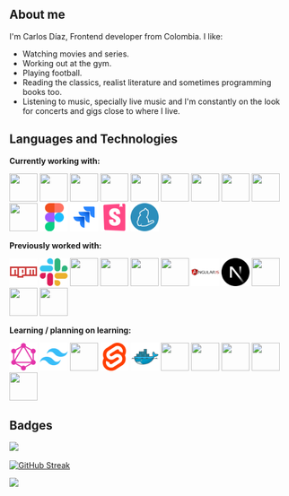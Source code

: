 ## About me

I'm Carlos Díaz, Frontend developer from Colombia.
I like:

- Watching movies and series.
- Working out at the gym.
- Playing football.
- Reading the classics, realist literature and sometimes programming books too.
- Listening to music, specially live music and I'm constantly on the look for concerts and gigs close to where I live.

## Languages and Technologies

**Currently working with:**

<a href="https://reactjs.org/" title="React"><img src="https://github.com/yurijserrano/Github-Profile-Readme-Logos/blob/master/frameworks/react.svg" height="50" width="50"/></a>
<a href="https://redux.js.org/" title="Redux"><img src="https://github.com/yurijserrano/Github-Profile-Readme-Logos/blob/master/frameworks/redux.svg" height="50" width="50"/></a>
<a href="https://en.wikipedia.org/wiki/HTML" title="HTML"><img src="https://github.com/yurijserrano/Github-Profile-Readme-Logos/blob/master/others/html.svg" height="50" width="50"/></a>
<a href="https://en.wikipedia.org/wiki/JavaScript" title="JavaScript"><img src="https://github.com/yurijserrano/Github-Profile-Readme-Logos/blob/master/programming%20languages/javascript.svg" height="50" width="50" /></a>
<a href="https://www.typescriptlang.org/" title="Typescript"><img src="https://github.com/yurijserrano/Github-Profile-Readme-Logos/blob/master/programming%20languages/typescript.svg" height="50" width="50"/></a>
<a href="https://www.json.org/json-en.html" title="JSON"><img src="https://github.com/yurijserrano/Github-Profile-Readme-Logos/blob/master/others/json.svg" height="50" width="50"/></a>
<a href="https://en.wikipedia.org/wiki/CSS" title="CSS"><img src="https://github.com/yurijserrano/Github-Profile-Readme-Logos/blob/master/others/css.svg" height="50" width="50"/></a>
<a href="https://code.visualstudio.com/" title="Vs Code"><img src="https://github.com/yurijserrano/Github-Profile-Readme-Logos/blob/master/text%20editors/vscode.svg" height="50" width="50"/></a>
<a href="https://git-scm.com/" title="Git"><img src="https://github.com/yurijserrano/Github-Profile-Readme-Logos/blob/master/others/git.svg" height="50" width="50"/></a>
<a href="https://github.com/" title="Github"><img src="https://github.com/yurijserrano/Github-Profile-Readme-Logos/blob/master/cloud/github.svg" height="50" width="50"/></a>
<a href="https://www.figma.com/" title="Figma"><img src="https://github.com/devicons/devicon/blob/master/icons/figma/figma-original.svg" height="50" width="50"/></a>
<a href="https://www.atlassian.com/software/jira" title="Jira"><img src="https://github.com/devicons/devicon/blob/master/icons/jira/jira-original.svg" height="50" width="50"/></a>
<a href="https://storybook.js.org/" title="Storybook"><img src="https://github.com/devicons/devicon/blob/master/icons/storybook/storybook-original.svg" height="50" width="50"/></a>
<a href="https://yarnpkg.com/" title="Yarn"><img src="https://github.com/devicons/devicon/blob/master/icons/yarn/yarn-original.svg" height="50" width="50"/></a>





**Previously worked with:**

<a href="https://www.npmjs.com/" title="npm"><img src="https://github.com/devicons/devicon/blob/master/icons/npm/npm-original-wordmark.svg" height="50" width="50"/></a>
<a href="https://slack.com/" title="Slack"><img src="https://github.com/devicons/devicon/blob/master/icons/slack/slack-original.svg" height="50" width="50"/></a>
<a href="https://aws.amazon.com/" title="AWS"><img src="https://github.com/yurijserrano/Github-Profile-Readme-Logos/blob/master/cloud/amazon.svg" height="50" width="50"/></a>
<a href="https://bitbucket.org/" title="Bitbucket"><img src="https://github.com/yurijserrano/Github-Profile-Readme-Logos/blob/master/cloud/bitbucket.svg" height="50" width="50"/></a>
<a href="https://redis.io/" title="Redis"><img src="https://github.com/yurijserrano/Github-Profile-Readme-Logos/blob/master/databases/redis.svg" height="50" width="50"/></a>
<a href="https://angular.io/" title="Angular"><img src="https://github.com/yurijserrano/Github-Profile-Readme-Logos/blob/master/frameworks/angular.svg" height="50" width="50"/></a>
<a href="https://angularjs.org/" title="AngularJS"><img src="https://github.com/devicons/devicon/blob/master/icons/angularjs/angularjs-original-wordmark.svg" height="50" width="50"/></a>
<a href="https://nextjs.org/" title="NextJS"><img src="https://github.com/devicons/devicon/blob/master/icons/nextjs/nextjs-original.svg" height="50" width="50"/></a>
<a href="https://getbootstrap.com/" title="Bootstrap"><img src="https://github.com/yurijserrano/Github-Profile-Readme-Logos/blob/master/frameworks/boostrap.svg" height="50" width="50"/></a>
<a href="https://nodejs.org/en/" title="Nodejs"><img src="https://github.com/yurijserrano/Github-Profile-Readme-Logos/blob/master/frameworks/nodejs.svg" height="50" width="50"/></a>
<a href="https://www.python.org/" title="Python"><img src="https://github.com/yurijserrano/Github-Profile-Readme-Logos/blob/master/programming%20languages/python.svg" height="50" width="50"/></a>

**Learning / planning on learning:**

<a href="https://graphql.org/" title="GraphQL"><img src="https://github.com/devicons/devicon/blob/master/icons/graphql/graphql-plain.svg" height="50" width="50"/></a>
<a href="https://tailwindcss.com/" title="Tailwind css"><img src="https://github.com/devicons/devicon/blob/master/icons/tailwindcss/tailwindcss-plain.svg" height="50" width="50"/></a>
<a href="https://vuejs.org/" title="Vue"><img src="https://github.com/yurijserrano/Github-Profile-Readme-Logos/blob/master/frameworks/vuejs.svg" height="50" width="50"/></a>
<a href="https://svelte.dev/" title="Svelte"><img src="https://github.com/devicons/devicon/blob/master/icons/svelte/svelte-original.svg" height="50" width="50"/></a>
<a href="https://www.docker.com/" title="Docker"><img src="https://github.com/devicons/devicon/blob/master/icons/docker/docker-original.svg" height="50" width="50"/></a>
<a href="https://www.ruby-lang.org/en/" title="Ruby"><img src="https://github.com/yurijserrano/Github-Profile-Readme-Logos/blob/master/programming%20languages/ruby.svg" height="50" width="50"/></a>
<a href="https://rubyonrails.org/" title="Rails"><img src="https://github.com/yurijserrano/Github-Profile-Readme-Logos/blob/master/frameworks/rails.svg" height="50" width="50"/></a>
<a href="https://www.java.com/en/" title="Java"><img src="https://github.com/yurijserrano/Github-Profile-Readme-Logos/blob/master/programming%20languages/java.svg" height="50" width="50"/></a>
<a href="https://spring.io/" title="Spring"><img src="https://github.com/yurijserrano/Github-Profile-Readme-Logos/blob/master/frameworks/spring.svg" height="50" width="50"/></a>
<a href="https://flask.palletsprojects.com/en/2.1.x/" title="Flask"><img src="https://github.com/yurijserrano/Github-Profile-Readme-Logos/blob/master/frameworks/flask.svg" height="50" width="50"/></a>

## Badges

<img src="https://github-readme-stats.vercel.app/api?username=caberrio&count_private=true&show_icons=true&include_all_commits=true&theme=github_dark&hide=stars">

[![GitHub Streak](http://github-readme-streak-stats.herokuapp.com?user=caberrio&theme=dark&background=000000)](https://git.io/streak-stats)

<img src="https://projecteuler.net/profile/caberrio.png">
<!--
**caberrio/caberrio** is a ✨ _special_ ✨ repository because its `README.md` (this file) appears on your GitHub profile.
Here are some ideas to get you started:
-->
